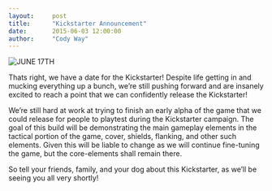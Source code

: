 ```yaml
---
layout:     post
title:      "Kickstarter Announcement"
date:       2015-06-03 12:00:00
author:     "Cody Way"
---
```


<img src="{{ site.baseurl }}/img/Kickstarter_Poster.jpg" alt="JUNE 17TH">

<p>Thats right, we have a date for the Kickstarter! Despite life getting in and mucking everything up a bunch, we’re still pushing forward and are insanely excited to reach a point that we can confidently release the Kickstarter!</p>

<p>We’re still hard at work at trying to finish an early alpha of the game that we could release for people to playtest during the Kickstarter campaign. The goal of this build will be demonstrating the main gameplay elements in the tactical portion of the game, cover, shields, flanking, and other such elements. Given this will be liable to change as we will continue fine-tuning the game, but the core-elements shall remain there.</p>

<p>So tell your friends, family, and your dog about this Kickstarter, as we’ll be seeing you all very shortly!</p>